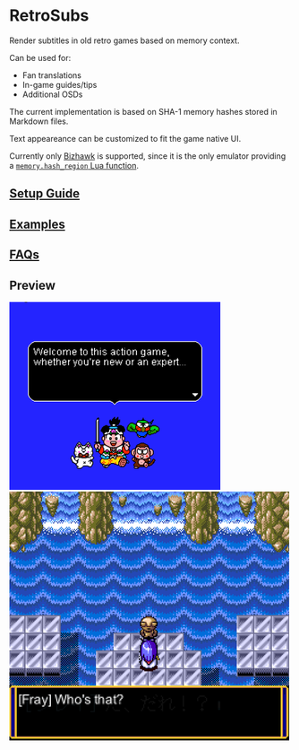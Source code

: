 # RetroSubs

Render subtitles in old retro games based on memory context.

Can be used for:
 
 - Fan translations
 - In-game guides/tips
 - Additional OSDs
 
The current implementation is based on SHA-1 memory hashes stored in Markdown files.
 
Text appeareance can be customized to fit the game native UI.

Currently only [Bizhawk](https://tasvideos.org/Bizhawk) is supported, since it is the only emulator providing a [`memory.hash_region` Lua function](https://tasvideos.org/Bizhawk/LuaFunctions).


## [Setup Guide](https://github.com/eadmaster/RetroSubs/wiki/Setup-Guide)

## [Examples](https://github.com/eadmaster/RetroSubs/wiki/Examples)

## [FAQs](https://github.com/eadmaster/RetroSubs/wiki/FAQs)


## Preview 

![demo1](https://raw.githubusercontent.com/eadmaster/RetroSubs/refs/heads/main/shots/demo1.png) ![demo7](https://raw.githubusercontent.com/eadmaster/RetroSubs/refs/heads/main/shots/demo7.png)

